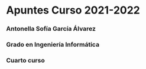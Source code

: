
# Apuntes Curso 2021-2022
### Antonella Sofía García Álvarez
### Grado en Ingeniería Informática
### Cuarto curso
